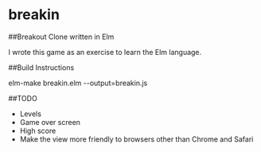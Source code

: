 # breakin

##Breakout Clone written in Elm

I wrote this game as an exercise to learn the Elm language.

##Build Instructions

elm-make breakin.elm --output=breakin.js

##TODO

- Levels
- Game over screen
- High score
- Make the view more friendly to browsers other than Chrome and Safari
